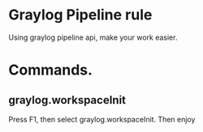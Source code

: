 # Graylog Pipeline rule

Using graylog pipeline api, make your work easier.

# Commands.
## graylog.workspaceInit
Press F1, then select graylog.workspaceInit. Then enjoy